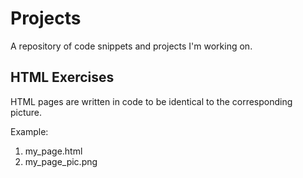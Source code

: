 # Projects

A repository of code snippets and projects I'm working on.

## HTML Exercises
HTML pages are written in code to be identical to the corresponding picture.  

Example: 
1. my_page.html
2. my_page_pic.png

